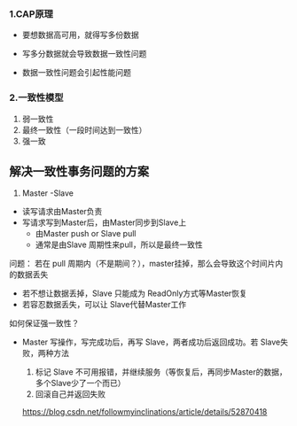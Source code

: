 ### 1.CAP原理

- 要想数据高可用，就得写多份数据

- 写多分数据就会导致数据一致性问题

- 数据一致性问题会引起性能问题


### 2.一致性模型

1. 弱一致性
2. 最终一致性（一段时间达到一致性）
3. 强一致



## 解决一致性事务问题的方案

  1. Master -Slave

- 读写请求由Master负责
- 写请求写到Master后，由Master同步到Slave上
  - 由Master push or Slave pull
  - 通常是由Slave 周期性来pull，所以是最终一致性

问题： 若在 pull 周期内（不是期间？），master挂掉，那么会导致这个时间片内的数据丢失

- 若不想让数据丢掉，Slave 只能成为 ReadOnly方式等Master恢复
- 若容忍数据丢失，可以让 Slave代替Master工作

如何保证强一致性？

- Master 写操作，写完成功后，再写 Slave，两者成功后返回成功。若 Slave失败，两种方法
  1. 标记 Slave 不可用报错，并继续服务（等恢复后，再同步Master的数据，多个Slave少了一个而已）
  2. 回滚自己并返回失败
  
  
  
  https://blog.csdn.net/followmyinclinations/article/details/52870418
